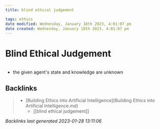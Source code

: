 ```yaml
---
title: blind ethical judgement

tags: ethics 
date modified: Wednesday, January 18th 2023, 4:01:07 pm
date created: Wednesday, January 18th 2023, 4:01:07 pm
---
```


# Blind Ethical Judgement
```toc
```

- the given agent's state and knowledge are unknown

## Backlinks

> - [Building Ethics into Artificial Intelligence](Building Ethics into Artificial Intelligence.md)
>   - [[blind ethical judgement]]

_Backlinks last generated 2023-01-28 13:11:06_
